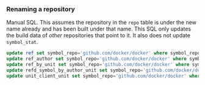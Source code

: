 ### Renaming a repository

Manual SQL. This assumes the repository in the `repo` table is under the new
name already and has been built under that name. This SQL only updates the build
data of *other* repositories that point to it. It also does not update
`symbol_stat`.

```sql
update ref set symbol_repo='github.com/docker/docker' where symbol_repo='github.com/dotcloud/docker';
update ref_author set symbol_repo='github.com/docker/docker' where symbol_repo='github.com/dotcloud/docker';
update ref_by_unit set symbol_repo='github.com/docker/docker' where symbol_repo='github.com/dotcloud/docker';
update refd_symbol_by_author_unit set symbol_repo='github.com/docker/docker' where symbol_repo='github.com/dotcloud/docker';
update unit_client_unit set symbol_repo='github.com/docker/docker' where symbol_repo='github.com/dotcloud/docker';

```
